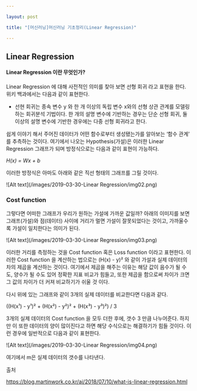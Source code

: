 ```yaml
---

layout: post

title: "[머신러닝]머신러닝 기초정리(Linear Regression)"

---
```


## Linear Regression


#### Linear Regression 이란 무엇인가?

Linear Regression 에 대해 사전적인 의미를 찾아 보면 선형 회귀 라고 표현을 한다. 위키 백과에서는 다음과 같이 표현한다.

- 선현 회귀는 종속 변수 y 와 한 개 이상의 독립 변수 x와의 선형 상관 관계를 모델링하는 회귀분석 기법이다. 한 개의 설명 변수에 기반하는 경우는 단순 선형 회귀, 둘 이상의 설명 변수에 기반한 경우에는 다중 선형 회귀라고 한다.

쉽게 이야기 해서 주어진 데이터가 어떤 함수로부터 생성됐는가를 알아보는 ‘함수 관계’ 를 추측하는 것이다. 여기에서 나오는 Hypothesis(가설)은 이러한 Linear Regression 그래프가 되며 방정식으로는 다음과 같이 표현이 가능하다.

*H(x) = Wx + b*

이러한 방정식은 아마도 아래와 같은 직선 형태의 그래프를 그릴 것이다.

![Alt text](/images/2019-03-30-Linear Regression/img02.png)

### Cost function
그렇다면 어떠한 그래프가 우리가 원하는 가설에 가까운 값일까? 아래의 이미지를 보면 그래프(가설)와 점(데이터) 사이에 거리가 멀면 가설이 잘못되었다는 것이고, 가까울수록 가설이 일치한다는 의미가 된다.

![Alt text](/images/2019-03-30-Linear Regression/img03.png)

이러한 거리를 측정하는 것을 Cost function 혹은 Loss function 이라고 표현한다. 이러한 Cost function 을 계산하는 법으로는 (H(x) - y)² 와 같이 가설과 실제 데이터의 차의 제곱을 계산하는 것이다. 여기에서 제곱을 해주는 이유는 해당 값이 음수가 될 수도, 양수가 될 수도 있어 정확한 지표 비교가 힘들고, 또한 제곱을 함으로써 차이가 크면 그 값의 차이가 더 커져 비교하기가 쉬울 것 이다.

다시 위에 있는 그래프와 같이 3개의 실제 데이터를 비교한다면 다음과 같다.

((H(x¹) - y¹)² + (H(x²) - y²)² + (H(x³) - y³)²) / 3

3개의 실제 데이터의 Cost function 을 모두 더한 후에, 갯수 3 만큼 나누어준다. 하지만 이 또한 데이터의 양이 많이진다고 하면 해당 수식으로는 해결하기가 힘들 것이다. 이런 경우에 일반적으로 다음과 같이 표현한다.

![Alt text](/images/2019-03-30-Linear Regression/img04.png)

여기에서 m은 실제 데이터의 갯수를 나타낸다.

출처

https://blog.martinwork.co.kr/ai/2018/07/10/what-is-linear-regression.html

